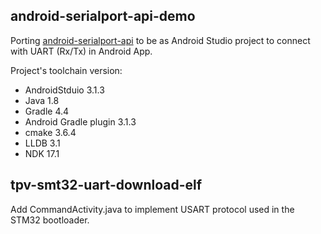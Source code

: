 android-serialport-api-demo
-------------

Porting [android-serialport-api](http://code.google.com/p/android-serialport-api/ "android-serialport-api") to be as Android Studio project to connect with UART (Rx/Tx) in Android App.

Project's toolchain version:
- AndroidStduio 3.1.3
- Java 1.8
- Gradle 4.4
- Android Gradle plugin 3.1.3
- cmake 3.6.4
- LLDB 3.1
- NDK 17.1


tpv-smt32-uart-download-elf
-------------
Add CommandActivity.java to  implement USART protocol used in the STM32 bootloader.
